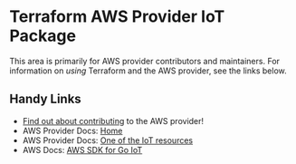 # Terraform AWS Provider IoT Package

This area is primarily for AWS provider contributors and maintainers. For information on _using_ Terraform and the AWS provider, see the links below.

## Handy Links

* [Find out about contributing](https://hashicorp.github.io/terraform-provider-aws/#contribute) to the AWS provider!
* AWS Provider Docs: [Home](https://registry.terraform.io/providers/hashicorp/aws/latest/docs)
* AWS Provider Docs: [One of the IoT resources](https://registry.terraform.io/providers/hashicorp/aws/latest/docs/resources/iot_authorizer)
* AWS Docs: [AWS SDK for Go IoT](https://docs.aws.amazon.com/sdk-for-go/api/service/iot/)
